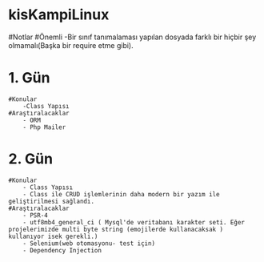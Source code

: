 # kisKampiLinux

#Notlar
    #Önemli
        -Bir sınıf tanımalaması yapılan dosyada farklı bir hiçbir şey olmamalı(Başka bir require etme gibi).
# 1. Gün
    #Konular
        -Class Yapısı
    #Araştıralacaklar
        - ORM 
        - Php Mailer

# 2. Gün
    #Konular
        - Class Yapısı
        - Class ile CRUD işlemlerinin daha modern bir yazım ile geliştirilmesi sağlandı.
    #Araştıralacaklar
        - PSR-4
        - utf8mb4_general_ci ( Mysql'de veritabanı karakter seti. Eğer projelerimizde multi byte string (emojilerde kullanacaksak )  kullanıyor isek gerekli.)
        - Selenium(web otomasyonu- test için)
        - Dependency Injection
